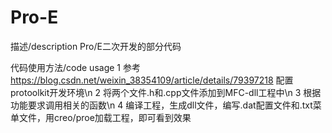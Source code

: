 # Pro-E
描述/description
Pro/E二次开发的部分代码

代码使用方法/code usage
1 参考 https://blog.csdn.net/weixin_38354109/article/details/79397218 配置protoolkit开发环境\n
2 将两个文件.h和.cpp文件添加到MFC-dll工程中\n
3 根据功能要求调用相关的函数\n
4 编译工程，生成dll文件，编写.dat配置文件和.txt菜单文件，用creo/proe加载工程，即可看到效果
